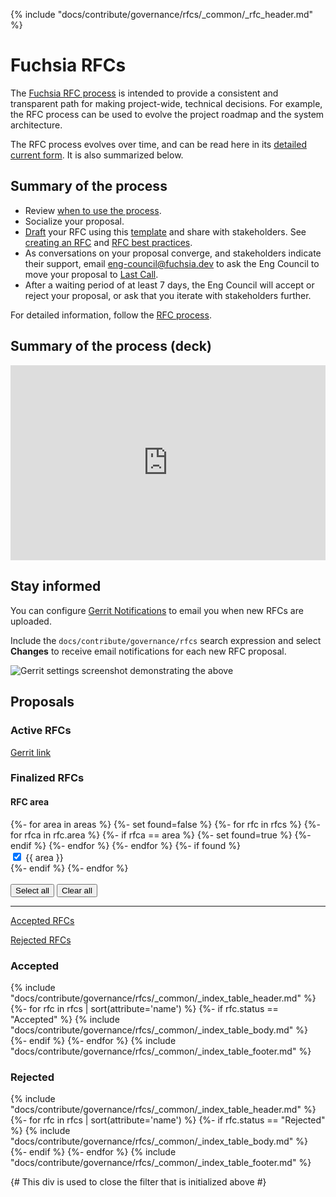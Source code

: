 {% include "docs/contribute/governance/rfcs/_common/_rfc_header.md" %}

# Fuchsia RFCs

The [Fuchsia RFC process](rfc_process.md)
is intended to provide a consistent and transparent path
for making project-wide, technical decisions. For example, the RFC process can
be used to evolve the project roadmap and the system architecture.

The RFC process evolves over time, and can be read here in its [detailed current
form](rfc_process.md). It is also summarized below.

## Summary of the process

- Review [when to use the process](rfc_process.md#when-to-use-the-process).
- Socialize your proposal.
- [Draft](rfc_process.md#draft) your RFC using this [template](TEMPLATE.md)
  and share with stakeholders. See [creating an RFC](create_rfc.md) and
  [RFC best practices](best_practices.md).
- As conversations on your proposal converge, and stakeholders indicate their
  support, email <eng-council@fuchsia.dev> to ask the Eng Council
  to move your proposal to [Last Call](rfc_process.md#last-call).
- After a waiting period of at least 7 days, the Eng Council will accept or
  reject your proposal, or ask that you iterate with stakeholders further.

For detailed information, follow the [RFC process](rfc_process.md).

## Summary of the process (deck)

<!-- Wrap the iframe in a div to get fixed-aspect-ratio responsive behavior -->
<!-- mdlint off(WHITESPACE_LINE_LENGTH) -->
<div style="padding-top: 62%; position: relative; width: 100%">
  <iframe
    src="https://docs.google.com/presentation/d/e/2PACX-1vT8Sofn5v3d-PP7fcBw9YTH4vukwlvscjjqKsC4eItDVp79qYbENpAKer6ZoE_bQ3vD23dwHYrBn_aP/embed?start=false&loop=false&delayms=3000"
    frameborder="0" width="480" height="299"
    allowfullscreen="true" mozallowfullscreen="true" webkitallowfullscreen="true"
    style="position: absolute; top: 0; left: 0; width: 100%; height: 100%"></iframe>
</div>

## Stay informed

You can configure [Gerrit Notifications](https://fuchsia-review.googlesource.com/settings/#Notification)
to email you when new RFCs are uploaded.

Include the `docs/contribute/governance/rfcs` search expression
and select **Changes** to receive email notifications for
each new RFC proposal.

![Gerrit settings screenshot demonstrating
the above](resources/gerrit_notifications.png)

## Proposals

### Active RFCs

[Gerrit link](https://fuchsia-review.googlesource.com/q/dir:docs/contribute/governance/rfcs+is:open)

### Finalized RFCs

<div class="form-checkbox">
<devsite-expandable id="rfc-area">
  <h4 class="showalways">RFC area</h4>
<form id="filter-checkboxes-reset">
  {%- for area in areas %}
    {%- set found=false %}
    {%- for rfc in rfcs %}
        {%- for rfca in rfc.area %}
          {%- if rfca == area %}
            {%- set found=true %}
          {%- endif %}
        {%- endfor %}
    {%- endfor %}
    {%- if found %}
      <div class="checkbox-div">
        <input type="checkbox" id="checkbox-reset-{{ area|lower|replace(' ','-')|replace('.','-')  }}" checked>
        <label for="checkbox-reset-{{ area|lower|replace(' ','-')|replace('.','-') }}">{{ area }}</label>
      </div>
    {%- endif %}
  {%- endfor %}
  <br>
  <br>
  <button class="select-all">Select all</button>
  <button class="clear-all">Clear all</button>
  <hr>
  <div class="see-rfcs">
    <div class="rfc-left">
      <p><a href="#accepted-rfc">Accepted RFCs</a></p>
    </div>
    <div class="rfc-right">
      <p><a href="#rejected-rfc">Rejected RFCs</a></p>
    </div>
  </div>
</form>
</devsite-expandable>

<a name="accepted-rfc"><h3 class="hide-from-toc">Accepted</h3></a>
{% include "docs/contribute/governance/rfcs/_common/_index_table_header.md" %}
{%- for rfc in rfcs | sort(attribute='name') %}
    {%- if rfc.status == "Accepted" %}
        {% include "docs/contribute/governance/rfcs/_common/_index_table_body.md" %}
    {%- endif %}
{%- endfor %}
{% include "docs/contribute/governance/rfcs/_common/_index_table_footer.md" %}

<a name="rejected-rfc"><h3 class="hide-from-toc">Rejected</h3></a>
{% include "docs/contribute/governance/rfcs/_common/_index_table_header.md" %}
{%- for rfc in rfcs | sort(attribute='name') %}
    {%- if rfc.status == "Rejected" %}
        {% include "docs/contribute/governance/rfcs/_common/_index_table_body.md" %}
    {%- endif %}
{%- endfor %}
{% include "docs/contribute/governance/rfcs/_common/_index_table_footer.md" %}

{# This div is used to close the filter that is initialized above #}
</div>
